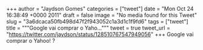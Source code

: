 
+++
author = "Jaydson Gomes"
categories = ["tweet"]
date = "Mon Oct 24 16:38:49 +0000 2011"
draft = false
image = "No media found for this Tweet"
slug = "3a6dcaca50fb498d47f2f943052c1a3d1c1f9fd6"
tags = ["tweet"]
title = """Google vai comprar o Yaho..."""
tweet = true
tweet_url = "https://twitter.com/jaydson/status/128510767547949056"
+++
Google vai comprar o Yahoo! ?
